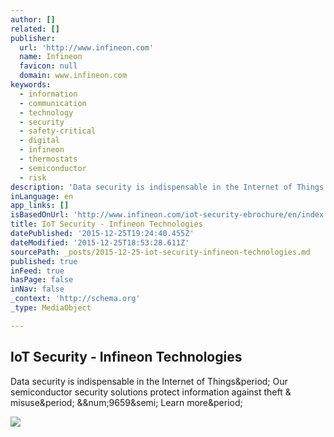 ```yaml
---
author: []
related: []
publisher:
  url: 'http://www.infineon.com'
  name: Infineon
  favicon: null
  domain: www.infineon.com
keywords:
  - information
  - communication
  - technology
  - security
  - safety-critical
  - digital
  - infineon
  - thermostats
  - semiconductor
  - risk
description: 'Data security is indispensable in the Internet of Things. Our semiconductor security solutions protect information against theft & misuse. &#9659; Learn more.'
inLanguage: en
app_links: []
isBasedOnUrl: 'http://www.infineon.com/iot-security-ebrochure/en/index.html?intc=0420073'
title: IoT Security - Infineon Technologies
datePublished: '2015-12-25T19:24:40.455Z'
dateModified: '2015-12-25T18:53:28.611Z'
sourcePath: _posts/2015-12-25-iot-security-infineon-technologies.md
published: true
inFeed: true
hasPage: false
inNav: false
_context: 'http://schema.org'
_type: MediaObject

---
```

<article style=""><h1>IoT Security - Infineon Technologies</h1><p>Data security is indispensable in the Internet of Things&amp;period; Our semiconductor security solutions protect information against theft &amp; misuse&amp;period; &amp;&amp;num;9659&amp;semi; Learn more&amp;period;</p><img src="http://www.infineon.com/iot-security-ebrochure/images/phone/start-kachel-industrial-automation.jpg" /></article>